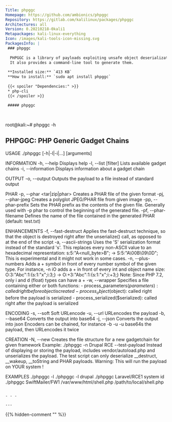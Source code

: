 ```yaml
---
Title: phpggc
Homepage: https://github.com/ambionics/phpggc
Repository: https://gitlab.com/kalilinux/packages/phpggc
Architectures: all
Version: 0.20210218-0kali1
Metapackages: kali-linux-everything 
Icon: /images/kali-tools-icon-missing.svg
PackagesInfo: |
 ### phpggc
 
  PHPGGC is a library of payloads exploiting unsafe object deserialization.
  It also provides a command-line tool to generate them.
 
 **Installed size:** `413 KB`  
 **How to install:** `sudo apt install phpggc`  
 
 {{< spoiler "Dependencies:" >}}
 * php-cli
 {{< /spoiler >}}
 
 ##### phpggc
 
 
 ```
 root@kali:~# phpggc -h
 
 PHPGGC: PHP Generic Gadget Chains
 ---------------------------------
 
 USAGE
   ./phpggc [-h|-l|-i|...] <GadgetChain> [arguments]
 
 INFORMATION
   -h, --help Displays help
   -l, --list [filter] Lists available gadget chains
   -i, --information
      Displays information about a gadget chain
 
 OUTPUT
   -o, --output <file>
      Outputs the payload to a file instead of standard output
 
 PHAR
   -p, --phar <tar|zip|phar>
      Creates a PHAR file of the given format
   -pj, --phar-jpeg <file>
      Creates a polyglot JPEG/PHAR file from given image
   -pp, --phar-prefix <file>
      Sets the PHAR prefix as the contents of the given file.
      Generally used with -p phar to control the beginning of the generated file.
   -pf, --phar-filename <filename>
      Defines the name of the file contained in the generated PHAR (default: test.txt)
 
 ENHANCEMENTS
   -f, --fast-destruct
      Applies the fast-destruct technique, so that the object is destroyed
      right after the unserialize() call, as opposed to at the end of the
      script
   -a, --ascii-strings
      Uses the 'S' serialization format instead of the standard 's'. This
      replaces every non-ASCII value to an hexadecimal representation:
      s:5:"A<null_byte>B<cr><lf>"; -> S:5:"A\00B\09\0D";
      This is experimental and it might not work in some cases.
   -n, --plus-numbers <types>
      Adds a + symbol in front of every number symbol of the given type.
      For instance, -n iO adds a + in front of every int and object name size:
      O:3:"Abc":1:{s:1:"x";i:3;} -> O:+3:"Abc":1:{s:1:"x";i:+3;}
      Note: Since PHP 7.2, only i and d (float) types can have a +
   -w, --wrapper <wrapper>
      Specifies a file containing either or both functions:
        - process_parameters($parameters): called right before object is created
        - process_object($object): called right before the payload is serialized
        - process_serialized($serialized): called right after the payload is serialized
 
 ENCODING
   -s, --soft   Soft URLencode
   -u, --url    URLencodes the payload
   -b, --base64 Converts the output into base64
   -j, --json   Converts the output into json
   Encoders can be chained, for instance -b -u -u base64s the payload,
   then URLencodes it twice
 
 CREATION
   -N, --new <framework> <type>
     Creates the file structure for a new gadgetchain for given framework
     Example: ./phpggc -n Drupal RCE
   --test-payload
     Instead of displaying or storing the payload, includes vendor/autoload.php and unserializes the payload.
     The test script can only deserialize __destruct, __wakeup, __toString and PHAR payloads.
     Warning: This will run the payload on YOUR system !
 
 EXAMPLES
   ./phpggc -l
   ./phpggc -l drupal
   ./phpggc Laravel/RCE1 system id
   ./phpggc SwiftMailer/FW1 /var/www/html/shell.php /path/to/local/shell.php
 
 ```
 
 - - -
 
---
```

{{% hidden-comment "<!--Do not edit anything above this line-->" %}}
